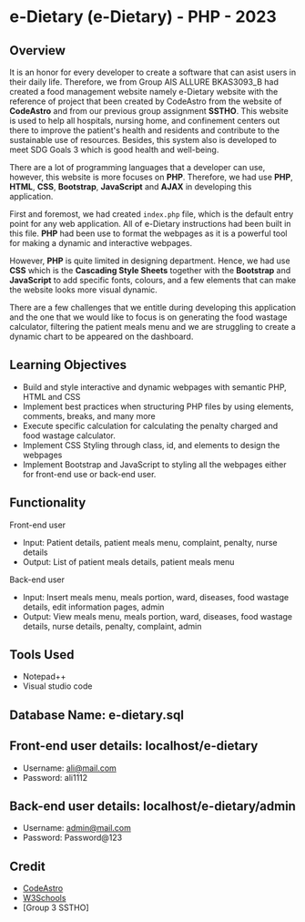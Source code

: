 # e-Dietary (e-Dietary) - PHP - 2023

## Overview

It is an honor for every developer to create a software that can asist users in their daily life. Therefore, we from Group AIS ALLURE BKAS3093_B had created a food management website namely e-Dietary website with the reference of project that been created by CodeAstro from the website of **CodeAstro** and from our previous group assignment **SSTHO**. This website is used to help all hospitals, nursing home, and confinement centers out there to improve the patient's health and residents and contribute to the sustainable use of resources. Besides, this system also is developed to meet SDG Goals 3 which is good health and well-being.

There are a lot of programming languages that a developer can use, however, this website is more focuses on **PHP**. Therefore, we had use **PHP**, **HTML**, **CSS**, **Bootstrap**, **JavaScript** and **AJAX** in developing this application.  

First and foremost, we had created `index.php` file, which is the default entry point for any web application. All of e-Dietary instructions had been built in this file. **PHP** had been use to format the webpages as it is a powerful tool for making a dynamic and interactive webpages. 

However, **PHP** is quite limited in designing department. Hence, we had use **CSS** which is the **Cascading Style Sheets** together with the **Bootstrap** and **JavaScript**  to add specific fonts, colours, and a few elements that can make the website looks more visual dynamic.

There are a few challenges that we entitle during developing this application and the one that we would like to focus is on generating the food wastage calculator, filtering the patient meals menu and we are struggling to create a dynamic chart to be appeared on the dashboard.       

## Learning Objectives

* Build and style interactive and dynamic webpages with semantic PHP, HTML and CSS
* Implement best practices when structuring PHP files by using elements, comments, breaks, and many more
* Execute specific calculation for calculating the penalty charged and food wastage calculator.
* Implement CSS Styling through class, id, and elements to design the webpages
* Implement Bootstrap and JavaScript to styling all the webpages either for front-end use or back-end user.

## Functionality

Front-end user

* Input: Patient details, patient meals menu, complaint, penalty, nurse details
* Output: List of patient meals details, patient meals menu

Back-end user

* Input: Insert meals menu, meals portion, ward, diseases, food wastage details, edit information pages, admin
* Output: View meals menu, meals portion, ward, diseases, food wastage details, nurse details, penalty, complaint, admin

## Tools Used

* Notepad++
* Visual studio code

## Database Name: e-dietary.sql

## Front-end user details: localhost/e-dietary

* Username: ali@mail.com
* Password: ali1112

## Back-end user details: localhost/e-dietary/admin

* Username: admin@mail.com
* Password: Password@123

## Credit

* [CodeAstro](https://codeastro.com/ecommerce-website-in-php-mysql-with-source-code/)
* [W3Schools](https://www.w3schools.com/default.asp)
* [Group 3 SSTHO]

